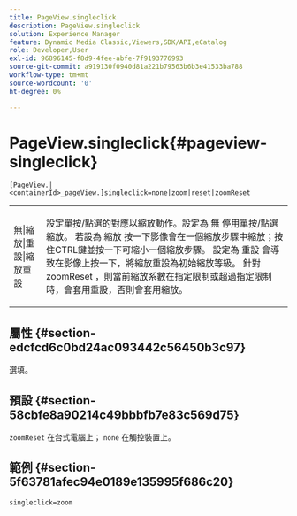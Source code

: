 ```yaml
---
title: PageView.singleclick
description: PageView.singleclick
solution: Experience Manager
feature: Dynamic Media Classic,Viewers,SDK/API,eCatalog
role: Developer,User
exl-id: 96896145-f8d9-4fee-abfe-7f9193776993
source-git-commit: a919130f0940d81a221b79563b6b3e41533ba788
workflow-type: tm+mt
source-wordcount: '0'
ht-degree: 0%

---
```


# PageView.singleclick{#pageview-singleclick}

`[PageView.|<containerId>_pageView.]singleclick=none|zoom|reset|zoomReset`

<table id="table_5654736F216D4ABC9FC783F83E0BBA03"> 
 <tbody> 
  <tr> 
   <td colname="col1"> <p> <span class="codeph"> 無|縮放|重設|縮放重設 </span> </p> </td> 
   <td colname="col2"> <p> 設定單按/點選的對應以縮放動作。設定為 <span class="codeph"> 無 </span> 停用單按/點選縮放。 若設為 <span class="codeph"> 縮放 </span> 按一下影像會在一個縮放步驟中縮放；按住CTRL鍵並按一下可縮小一個縮放步驟。 設定為 <span class="codeph"> 重設 </span> 會導致在影像上按一下，將縮放重設為初始縮放等級。 針對 <span class="codeph"> zoomReset </span>，則當前縮放系數在指定限制或超過指定限制時，會套用重設，否則會套用縮放。 </p> </td> 
  </tr> 
 </tbody> 
</table>

## 屬性 {#section-edcfcd6c0bd24ac093442c56450b3c97}

選填。

## 預設 {#section-58cbfe8a90214c49bbbfb7e83c569d75}

`zoomReset` 在台式電腦上； `none` 在觸控裝置上。

## 範例 {#section-5f63781afec94e0189e135995f686c20}

`singleclick=zoom`
